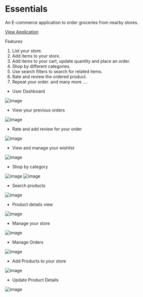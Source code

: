 # Essentials
An E-commerce application to order groceries from nearby stores.

[View Application](https://essentials-grocery-store.herokuapp.com/)

Features 
1. List your store.
2. Add items to your store.
3. Add items to your cart, update quantity and place an order.
4. Shop by different categories.
5. Use search filters to search for related items.
6. Rate and review the ordered product.
7. Repeat your order.
and many more ....

- User Dashboard

![image](https://user-images.githubusercontent.com/56423583/178974935-583973b6-a827-4406-8cc9-83711549814c.png)

- View your previous orders

![image](https://user-images.githubusercontent.com/56423583/178972370-fe1025da-8d4e-4050-addc-51b2b7f18db1.png)

- Rate and add review for your order

![image](https://user-images.githubusercontent.com/56423583/178972558-48a01c15-fa40-4c29-a18b-4a891debd971.png)

- View and manage your wishlist

![image](https://user-images.githubusercontent.com/56423583/178972705-f9b8ac32-12cc-4fad-afd0-0832a312acc3.png)

- Shop by category

![image](https://user-images.githubusercontent.com/56423583/178973241-1b449d06-2ee1-4abf-8b7e-158629157d1f.png)
![image](https://user-images.githubusercontent.com/56423583/178972949-da2fe7df-abb1-4784-914a-964bf3ffaffa.png)

- Search products

![image](https://user-images.githubusercontent.com/56423583/178973417-5235052a-af2a-4729-93fc-0575b319d295.png)

- Product details view

![image](https://user-images.githubusercontent.com/56423583/178973138-fce9ce41-e474-417d-9b0a-08cd51836aa3.png)

- Manage your store

![image](https://user-images.githubusercontent.com/56423583/178973648-71ea0a8d-d0fb-4d25-8f7e-43560c7f013c.png)

- Manage Orders

![image](https://user-images.githubusercontent.com/56423583/178975202-44ce500d-5eca-4f41-a63c-0e1f8e941945.png)

- Add Products to your store

![image](https://user-images.githubusercontent.com/56423583/178974194-38673dbc-c78c-4a01-895e-ba02003819a5.png)

- Update Product Details

![image](https://user-images.githubusercontent.com/56423583/178974333-111acc9e-05b5-4c60-9104-f9051d9ac73f.png)

